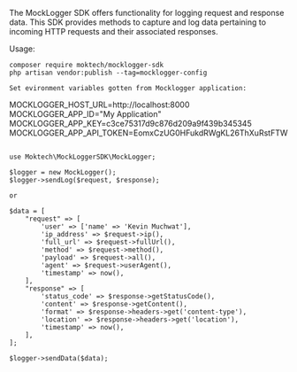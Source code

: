 The MockLogger SDK offers functionality for logging request and response data. This SDK provides methods to capture and log data pertaining to incoming HTTP requests and their associated responses.
 
Usage:
```
composer require moktech/mocklogger-sdk
php artisan vendor:publish --tag=mocklogger-config

Set evironment variables gotten from Mocklogger application:
```
MOCKLOGGER_HOST_URL=http://localhost:8000
MOCKLOGGER_APP_ID="My Application"
MOCKLOGGER_APP_KEY=c3ce75317d9c876d209a9f439b345345
MOCKLOGGER_APP_API_TOKEN=EomxCzUG0HFukdRWgKL26ThXuRstFTW
```

use Moktech\MockLoggerSDK\MockLogger;

$logger = new MockLogger();
$logger->sendLog($request, $response);

or

$data = [
    "request" => [
        'user' => ['name' => 'Kevin Muchwat'],
        'ip_address' => $request->ip(),
        'full_url' => $request->fullUrl(),
        'method' => $request->method(),
        'payload' => $request->all(),
        'agent' => $request->userAgent(),
        'timestamp' => now(),
    ],
    "response" => [
        'status_code' => $response->getStatusCode(),
        'content' => $response->getContent(),
        'format' => $response->headers->get('content-type'),
        'location' => $response->headers->get('location'),
        'timestamp' => now(),
    ],
];

$logger->sendData($data);
```
